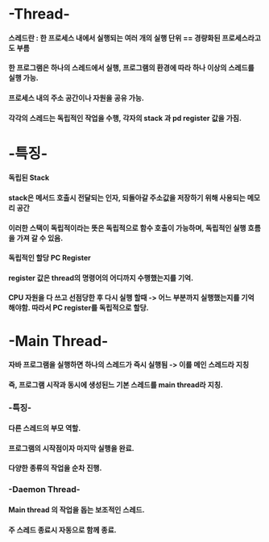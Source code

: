 # -Thread-

#### 스레드란 : 한 프로세스 내에서 실행되는 여러 개의 실행 단위 == 경량화된 프로세스라고도 부름
#### 한 프로그램은 하나의 스레드에서 실행, 프로그램의 환경에 따라 하나 이상의 스레드를 실행 가능.
#### 프로세스 내의 주소 공간이나 자원을 공유 가능.
#### 각각의 스레드는 독립적인 작업을 수행, 각자의 stack 과 pd register 값을 가짐.

# -특징-
#### 독립된 Stack
#### stack은 메서드 호출시 전달되는 인자, 되돌아갈 주소값을 저장하기 위해 사용되는 메모리 공간
#### 이러한 스택이 독립적이라는 뜻은 독립적으로 함수 호출이 가능하며, 독립적인 실행 흐름을 가져 갈 수 있음.

#### 독립적인 할당 PC Register
#### register 값은 thread의 명령어의 어디까지 수행했는지를 기억.
#### CPU 자원을 다 쓰고 선점당한 후 다시 실행 할때 -> 어느 부분까지 실행했는지를 기억 해야함. 따라서 PC register를 독립적으로 할당.

# -Main Thread-
#### 자바 프로그램을 실행하면 하나의 스레드가 즉시 실행됨 -> 이를 메인 스레드라 지칭
#### 즉, 프로그램 시작과 동시에 생성된느 기본 스레드를 main thread라 지칭.

### -특징-
#### 다른 스레드의 부모 역할.
#### 프로그램의 시작점이자 마지막 실행을 완료.
#### 다양한 종류의 작업을 순차 진행.

### -Daemon Thread-
#### Main thread 의 작업을 돕는 보조적인 스레드.
#### 주 스레드 종료시 자동으로 함께 종료.
